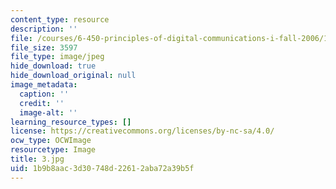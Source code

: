 ```yaml
---
content_type: resource
description: ''
file: /courses/6-450-principles-of-digital-communications-i-fall-2006/1b9b8aac3d30748d22612aba72a39b5f_3.jpg
file_size: 3597
file_type: image/jpeg
hide_download: true
hide_download_original: null
image_metadata:
  caption: ''
  credit: ''
  image-alt: ''
learning_resource_types: []
license: https://creativecommons.org/licenses/by-nc-sa/4.0/
ocw_type: OCWImage
resourcetype: Image
title: 3.jpg
uid: 1b9b8aac-3d30-748d-2261-2aba72a39b5f
---
```

